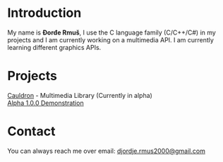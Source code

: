 # Introduction<br/>
My name is **Đorđe Rmuš**, I use the C language family (C/C++/C#) in my projects and I am currently working on a multimedia API.
I am currently learning different graphics APIs.
# Projects<br/>
[Cauldron](https://github.com/djordjermus/Cauldron) - Multimedia Library (Currently in alpha)<br/>
[Alpha 1.0.0 Demonstration](https://youtu.be/46cI6yDJvwQ)
# Contact<br/>
You can always reach me over email: djordje.rmus2000@gmail.com
